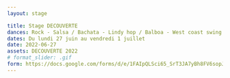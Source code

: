 ```yaml
---
layout: stage

title: Stage DECOUVERTE
dances: Rock - Salsa / Bachata - Lindy hop / Balboa - West coast swing - Tango Argentin - Kizomba
dates: Du lundi 27 juin au vendredi 1 juillet
date: 2022-06-27
assets: DECOUVERTE 2022
# format_slider: .gif
form: https://docs.google.com/forms/d/e/1FAIpQLSci65_SrT3JA7yBh8FV6sopJKCCuSRtv46qtXjBmfBFspP82Q/viewform?usp=sf_link
---
```

